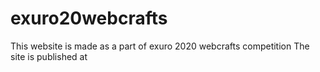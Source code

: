 # exuro20webcrafts


This website is made as a part of exuro 2020 webcrafts competition
The site is published at 
